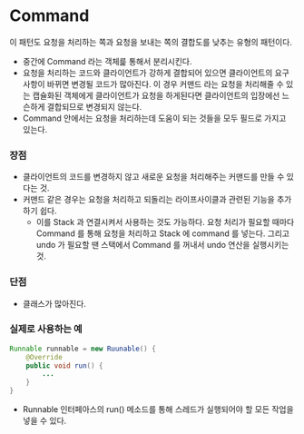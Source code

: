 # Command

이 패턴도 요청을 처리하는 쪽과 요청을 보내는 쪽의 결합도를 낮추는 유형의 패턴이다.

- 중간에 Command 라는 객체릁 통해서 분리시킨다.
- 요청을 처리하는 코드와 클라이언트가 강하게 결합되어 있으면 클라이언트의 요구사항이 바뀌면 변경될 코드가 많아진다. 이 경우 커맨드 라는 요청을 처리해줄 수 있는 캡슐화된 객체에게 클라이언트가 요청을 하게된다면 클라이언트의 입장에선 느슨하게 결합되므로 변경되지 않는다.
- Command 안에서는 요청을 처리하는데 도움이 되는 것들을 모두 필드로 가지고 있는다.

### 장점

- 클라이언트의 코드를 변경하지 않고 새로운 요청을 처리해주는 커맨드를 만들 수 있다는 것.
- 커맨드 같은 경우는 요청을 처리하고 되돌리는 라이프사이클과 관련된 기능을 추가하기 쉽다.
    - 이를 Stack 과 연결시켜서 사용하는 것도 가능하다. 요청 처리가 필요할 때마다 Command 를 통해 요청을 처리하고 Stack 에 command 를 넣는다. 그리고 undo 가 필요할 땐 스택에서 Command 를 꺼내서 undo 연산을 실행시키는 것.

### 단점

- 클래스가 많아진다.

### 실제로 사용하는 예

```java
Runnable runnable = new Ruunable() {
	@Override
	public void run() {
		...
	}
}
```

- Runnable 인터페아스의 run() 메소드를 통해 스레드가 실행되어야 할 모든 작업을 넣을 수 있다.
